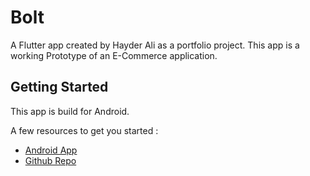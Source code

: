 # Bolt

A Flutter app created by Hayder Ali as a portfolio project. This app is a working Prototype of an E-Commerce application.

## Getting Started

This app is build for Android.

A few resources to get you started :

- [Android App](https://drive.google.com/file/d/1Ia2LzDH_DtXCeVJF5FPguXITCuIaSsH-/view?usp=share_link)
- [Github Repo](https://github.com/hyderali0889/Bolt_Consumer)
